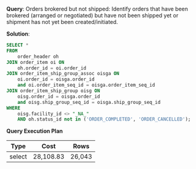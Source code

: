 **Query**: Orders brokered but not shipped:
Identify orders that have been brokered (arranged or negotiated) but have not been shipped yet or shipment has not yet been created/initiated.

**Solution**:
```sql
SELECT *
FROM
	order_header oh
JOIN order_item oi ON
	oh.order_id = oi.order_id
JOIN order_item_ship_group_assoc oisga ON
	oi.order_id = oisga.order_id
	and oi.order_item_seq_id = oisga.order_item_seq_id
JOIN order_item_ship_group oisg ON
	oisg.order_id = oisga.order_id
	and oisg.ship_group_seq_id = oisga.ship_group_seq_id
WHERE
	oisg.facility_id <> "_NA_"
	AND oh.status_id not in ('ORDER_COMPLETED', 'ORDER_CANCELLED');
```
**Query Execution Plan**

| Type   | Cost |   Rows |
|--------|------| --- |
| select | 28,108.83 | 26,043 |


